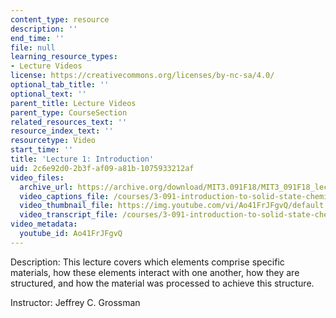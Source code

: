 ```yaml
---
content_type: resource
description: ''
end_time: ''
file: null
learning_resource_types:
- Lecture Videos
license: https://creativecommons.org/licenses/by-nc-sa/4.0/
optional_tab_title: ''
optional_text: ''
parent_title: Lecture Videos
parent_type: CourseSection
related_resources_text: ''
resource_index_text: ''
resourcetype: Video
start_time: ''
title: 'Lecture 1: Introduction'
uid: 2c6e92d0-2b3f-af09-a81b-1075933212af
video_files:
  archive_url: https://archive.org/download/MIT3.091F18/MIT3_091F18_lec01_300k.mp4
  video_captions_file: /courses/3-091-introduction-to-solid-state-chemistry-fall-2018/Ao41FrJFgvQ_captions.webvtt
  video_thumbnail_file: https://img.youtube.com/vi/Ao41FrJFgvQ/default.jpg
  video_transcript_file: /courses/3-091-introduction-to-solid-state-chemistry-fall-2018/Ao41FrJFgvQ_transcript.pdf
video_metadata:
  youtube_id: Ao41FrJFgvQ
---
```


Description: This lecture covers which elements comprise specific materials, how these elements interact with one another, how they are structured, and how the material was processed to achieve this structure.

Instructor: Jeffrey C. Grossman

